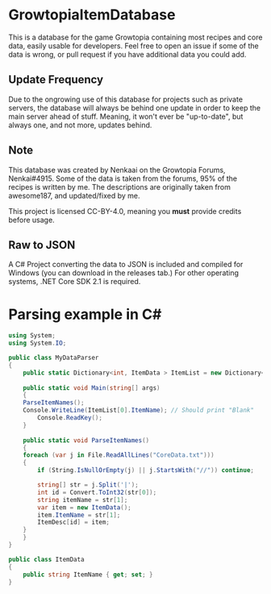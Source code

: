 # GrowtopiaItemDatabase
This is a database for the game Growtopia containing most recipes and core data, easily usable for developers.
Feel free to open an issue if some of the data is wrong, or pull request if you have additional data you could add.
## Update Frequency
Due to the ongrowing use of this database for projects such as private servers, the database will always be behind one update in order to keep the main server ahead of stuff. Meaning, it won't ever be "up-to-date", but always one, and not more, updates behind.

## Note
This database was created by Nenkaai on the Growtopia Forums, Nenkai#4915. 
Some of the data is taken from the forums, 95% of the recipes is written by me.
The descriptions are originally taken from awesome187, and updated/fixed by me.

This project is licensed CC-BY-4.0, meaning you **must** provide credits before usage.

## Raw to JSON
A C# Project converting the data to JSON is included and compiled for Windows (you can download in the releases tab.) For other operating systems, .NET Core SDK 2.1 is required.

# Parsing example in C#

```csharp
using System;
using System.IO;

public class MyDataParser 
{
    public static Dictionary<int, ItemData > ItemList = new Dictionary<int, ItemData>();
    
    public static void Main(string[] args) 
    {
	ParseItemNames();
	Console.WriteLine(ItemList[0].ItemName); // Should print "Blank"
        Console.ReadKey();
    }
	
    public static void ParseItemNames() 
    {
	foreach (var j in File.ReadAllLines("CoreData.txt")))
	{
	    if (String.IsNullOrEmpty(j) || j.StartsWith("//")) continue;

	    string[] str = j.Split('|');
	    int id = Convert.ToInt32(str[0]);
	    string itemName = str[1];
	    var item = new ItemData();
	    item.ItemName = str[1];
	    ItemDesc[id] = item;
	}
    }
}

public class ItemData 
{
    public string ItemName { get; set; }
}  
```



